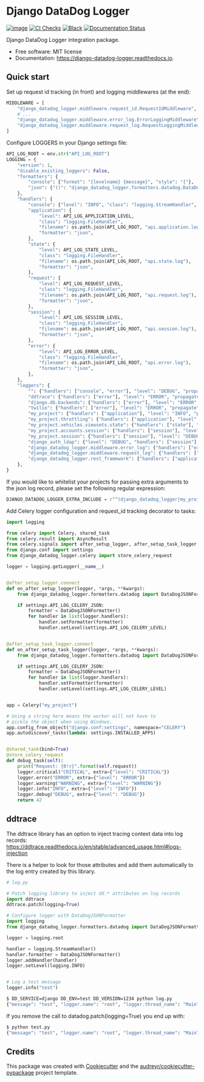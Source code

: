 # Django DataDog Logger

[![image](https://img.shields.io/pypi/v/django-datadog-logger.svg)](https://pypi.python.org/pypi/django-datadog-logger)
[![CI Checks](https://github.com/namespace-ee/django-datadog-logger/actions/workflows/pr-checks.yml/badge.svg)](https://github.com/namespace-ee/django-datadog-logger/actions/workflows/pr-checks.yml)
[![Black](https://github.com/namespace-ee/django-datadog-logger/actions/workflows/black.yml/badge.svg)](https://github.com/namespace-ee/django-datadog-logger/actions/workflows/black.yml)
[![Documentation Status](https://readthedocs.org/projects/django-datadog-logger/badge/?version=latest)](https://django-datadog-logger.readthedocs.io/en/latest/?badge=latest)

Django DataDog Logger integration package.

-   Free software: MIT license
-   Documentation: <https://django-datadog-logger.readthedocs.io>.

## Quick start

Set up request id tracking (in front) and logging middlewares (at the
end):

``` python
MIDDLEWARE = [
    "django_datadog_logger.middleware.request_id.RequestIdMiddleware",
    # ...
    "django_datadog_logger.middleware.error_log.ErrorLoggingMiddleware",
    "django_datadog_logger.middleware.request_log.RequestLoggingMiddleware",
]
```

Configure LOGGERS in your Django settings file:

``` python
API_LOG_ROOT = env.str("API_LOG_ROOT")
LOGGING = {
    "version": 1,
    "disable_existing_loggers": False,
    "formatters": {
        "console": {"format": "{levelname} {message}", "style": "{"},
        "json": {"()": "django_datadog_logger.formatters.datadog.DataDogJSONFormatter"},
    },
    "handlers": {
        "console": {"level": "INFO", "class": "logging.StreamHandler", "formatter": "console"},
        "application": {
            "level": API_LOG_APPLICATION_LEVEL,
            "class": "logging.FileHandler",
            "filename": os.path.join(API_LOG_ROOT, "api.application.log"),
            "formatter": "json",
        },
        "state": {
            "level": API_LOG_STATE_LEVEL,
            "class": "logging.FileHandler",
            "filename": os.path.join(API_LOG_ROOT, "api.state.log"),
            "formatter": "json",
        },
        "request": {
            "level": API_LOG_REQUEST_LEVEL,
            "class": "logging.FileHandler",
            "filename": os.path.join(API_LOG_ROOT, "api.request.log"),
            "formatter": "json",
        },
        "session": {
            "level": API_LOG_SESSION_LEVEL,
            "class": "logging.FileHandler",
            "filename": os.path.join(API_LOG_ROOT, "api.session.log"),
            "formatter": "json",
        },
        "error": {
            "level": API_LOG_ERROR_LEVEL,
            "class": "logging.FileHandler",
            "filename": os.path.join(API_LOG_ROOT, "api.error.log"),
            "formatter": "json",
        },
    },
    "loggers": {
        "": {"handlers": ["console", "error"], "level": "DEBUG", "propagate": True},
        "ddtrace": {"handlers": ["error"], "level": "ERROR", "propagate": False},
        "django.db.backends": {"handlers": ["error"], "level": "ERROR", "propagate": False},
        "twilio": {"handlers": ["error"], "level": "ERROR", "propagate": False},
        "my_project": {"handlers": ["application"], "level": "INFO", "propagate": False},
        "my_project.throttling": {"handlers": ["application"], "level": "DEBUG", "propagate": False},
        "my_project.vehicles.viewsets.state": {"handlers": ["state"], "level": "INFO", "propagate": False},
        "my_project.accounts.session": {"handlers": ["session"], "level": "DEBUG", "propagate": False},
        "my_project.session": {"handlers": ["session"], "level": "DEBUG", "propagate": False},
        "django_auth_ldap": {"level": "DEBUG", "handlers": ["session"], "propagate": False},
        "django_datadog_logger.middleware.error_log": {"handlers": ["error"], "level": "INFO", "propagate": False},
        "django_datadog_logger.middleware.request_log": {"handlers": ["request"], "level": "INFO", "propagate": False},
        "django_datadog_logger.rest_framework": {"handlers": ["application"], "level": "INFO", "propagate": False},
    },
}
```

If you would like to whitelist your projects for passing extra arguments
to the json log record, please set the following regular expression:

``` python
DJANGO_DATADOG_LOGGER_EXTRA_INCLUDE = r"^(django_datadog_logger|my_project)(|\..+)$"
```

Add Celery logger configuration and request_id tracking decorator to
tasks:

``` python
import logging

from celery import Celery, shared_task
from celery.result import AsyncResult
from celery.signals import after_setup_logger, after_setup_task_logger
from django.conf import settings
from django_datadog_logger.celery import store_celery_request

logger = logging.getLogger(__name__)


@after_setup_logger.connect
def on_after_setup_logger(logger, *args, **kwargs):
    from django_datadog_logger.formatters.datadog import DataDogJSONFormatter

    if settings.API_LOG_CELERY_JSON:
        formatter = DataDogJSONFormatter()
        for handler in list(logger.handlers):
            handler.setFormatter(formatter)
            handler.setLevel(settings.API_LOG_CELERY_LEVEL)


@after_setup_task_logger.connect
def on_after_setup_task_logger(logger, *args, **kwargs):
    from django_datadog_logger.formatters.datadog import DataDogJSONFormatter

    if settings.API_LOG_CELERY_JSON:
        formatter = DataDogJSONFormatter()
        for handler in list(logger.handlers):
            handler.setFormatter(formatter)
            handler.setLevel(settings.API_LOG_CELERY_LEVEL)


app = Celery("my_project")

# Using a string here means the worker will not have to
# pickle the object when using Windows.
app.config_from_object("django.conf:settings", namespace="CELERY")
app.autodiscover_tasks(lambda: settings.INSTALLED_APPS)


@shared_task(bind=True)
@store_celery_request
def debug_task(self):
    print("Request: {0!r}".format(self.request))
    logger.critical("CRITICAL", extra={"level": "CRITICAL"})
    logger.error("ERROR", extra={"level": "ERROR"})
    logger.warning("WARNING", extra={"level": "WARNING"})
    logger.info("INFO", extra={"level": "INFO"})
    logger.debug("DEBUG", extra={"level": "DEBUG"})
    return 42
```

## ddtrace

The ddtrace library has an option to inject tracing context data into
log records:
<https://ddtrace.readthedocs.io/en/stable/advanced_usage.html#logs-injection>

There is a helper to look for those attributes and add them
automatically to the log entry created by this library.

``` python
# log.py

# Patch logging library to inject dd.* attributes on log records
import ddtrace
ddtrace.patch(logging=True)

# Configure logger with DataDogJSONFormatter
import logging
from django_datadog_logger.formatters.datadog import DataDogJSONFormatter

logger = logging.root

handler = logging.StreamHandler()
handler.formatter = DataDogJSONFormatter()
logger.addHandler(handler)
logger.setLevel(logging.INFO)


# Log a test message
logger.info("test")
```

``` bash
$ DD_SERVICE=django DD_ENV=test DD_VERSION=1234 python log.py
{"message": "test", "logger.name": "root", "logger.thread_name": "MainThread", "logger.method_name": "<module>", "syslog.timestamp": "2021-08-23T18:26:10.391099+00:00", "syslog.severity": "INFO", "dd.version": "1234", "dd.env": "test", "dd.service": "django", "dd.trace_id": "0", "dd.span_id": "0"}
```

If you remove the call to <span
class="title-ref">datadog.patch(logging=True)</span> you end up with:

``` bash
$ python test.py
{"message": "test", "logger.name": "root", "logger.thread_name": "MainThread", "logger.method_name": "<module>", "syslog.timestamp": "2021-08-23T18:27:47.951461+00:00", "syslog.severity": "INFO"}
```

## Credits

This package was created with
[Cookiecutter](https://github.com/audreyr/cookiecutter) and the
[audreyr/cookiecutter-pypackage](https://github.com/audreyr/cookiecutter-pypackage)
project template.
